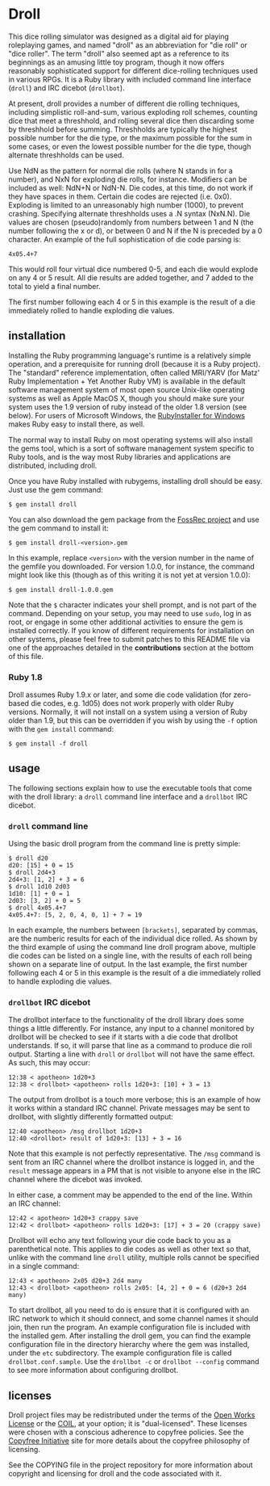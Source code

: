 # Droll

This dice rolling simulator was designed as a digital aid for playing
roleplaying games, and named "droll" as an abbreviation for "die roll" or "dice
roller".  The term "droll" also seemed apt as a reference to its beginnings as
an amusing little toy program, though it now offers reasonably sophisticated
support for different dice-rolling techniques used in various RPGs.  It is a
Ruby library with included command line interface (`droll`) and IRC dicebot
(`drollbot`).

At present, droll provides a number of different die rolling techniques,
including simplistic roll-and-sum, various exploding roll schemes, counting
dice that meet a threshhold, and rolling several dice then discarding some by
threshhold before summing.  Threshholds are typically the highest possible
number for the die type, or the maximum possible for the sum in some cases, or
even the lowest possible number for the die type, though alternate threshholds
can be used.

Use NdN as the pattern for normal die rolls (where N stands in for a number),
and NxN for exploding die rolls, for instance.  Modifiers can be included as
well: NdN+N or NdN-N.  Die codes, at this time, do not work if they have spaces
in them.  Certain die codes are rejected (i.e.  0x0).  Exploding is limited to
an unreasonably high number (1000), to prevent crashing.  Specifying alternate
threshholds uses a .N syntax (NxN.N).  Die values are chosen (pseudo)randomly
from numbers between 1 and N (the number following the x or d), or between 0
and N if the N is preceded by a 0 character.  An example of the full
sophistication of die code parsing is:

    4x05.4+7

This would roll four virtual dice numbered 0-5, and each die would explode on
any 4 or 5 result.  All die results are added together, and 7 added to the
total to yield a final number.

The first number following each 4 or 5 in this example is the result of a die
immediately rolled to handle exploding die values.


## installation

Installing the Ruby programming language's runtime is a relatively simple
operation, and a prerequisite for running droll (because it is a Ruby project).
The "standard" reference implementation, often called MRI/YARV (for Matz' Ruby
Implementation + Yet Another Ruby VM) is available in the default software
management system of most open source Unix-like operating systems as well as
Apple MacOS X, though you should make sure your system uses the 1.9 version of
ruby instead of the older 1.8 version (see below).  For users of Microsoft
Windows, the [RubyInstaller for Windows](http://rubyinstaller.org/) makes Ruby
easy to install there, as well.

The normal way to install Ruby on most operating systems will also install the
gems tool, which is a sort of software management system specific to Ruby
tools, and is the way most Ruby libraries and applications are distributed,
including droll.

Once you have Ruby installed with rubygems, installing droll should be easy.
Just use the gem command:

    $ gem install droll

You can also download the gem package from the [FossRec project][fossrec] and
use the gem command to install it:

    $ gem install droll-<version>.gem

In this example, replace `<version>` with the version number in the name of the
gemfile you downloaded.  For version 1.0.0, for instance, the command might
look like this (though as of this writing it is not yet at version 1.0.0):

    $ gem install droll-1.0.0.gem

Note that the `$` character indicates your shell prompt, and is not part of the
command.  Depending on your setup, you may need to use `sudo`, log in as root,
or engage in some other additional activities to ensure the gem is installed
correctly.  If you know of different requirements for installation on other
systems, please feel free to submit patches to this README file via one of the
approaches detailed in the **contributions** section at the bottom of this
file.

### Ruby 1.8

Droll assumes Ruby 1.9.x or later, and some die code validation (for zero-based
die codes, e.g. 1d05) does not work properly with older Ruby versions.
Normally, it will not install on a system using a version of Ruby older than
1.9, but this can be overridden if you wish by using the `-f` option with the
`gem install` command:

    $ gem install -f droll

## usage

The following sections explain how to use the executable tools that come with
the droll library: a `droll` command line interface and a `drollbot` IRC
dicebot.


### `droll` command line

Using the basic droll program from the command line is pretty simple:

    $ droll d20
    d20: [15] + 0 = 15
    $ droll 2d4+3
    2d4+3: [1, 2] + 3 = 6
    $ droll 1d10 2d03
    1d10: [1] + 0 = 1
    2d03: [3, 2] + 0 = 5
    $ droll 4x05.4+7
    4x05.4+7: [5, 2, 0, 4, 0, 1] + 7 = 19

In each example, the numbers between `[brackets]`, separated by commas, are the
numberic results for each of the individual dice rolled.  As shown by the third
example of using the command line droll program above, multiple die codes can
be listed on a single line, with the results of each roll being shown on a
separate line of output.  In the last example, the first number following each
4 or 5 in this example is the result of a die immediately rolled to handle
exploding die values.


### `drollbot` IRC dicebot

The drollbot interface to the functionality of the droll library does some
things a little differently.  For instance, any input to a channel monitored by
drollbot will be checked to see if it starts with a die code that drollbot
understands.  If so, it will parse that line as a command to produce die roll
output.  Starting a line with `droll` or `drollbot` will not have the same
effect.  As such, this may occur:

    12:38 < apotheon> 1d20+3
    12:38 < drollbot> <apotheon> rolls 1d20+3: [10] + 3 = 13

The output from drollbot is a touch more verbose; this is an example of how it
works within a standard IRC channel.  Private messages may be sent to drollbot,
with slightly differently formatted output:

    12:40 <apotheon> /msg drollbot 1d20+3
    12:40 <drollbot> result of 1d20+3: [13] + 3 = 16

Note that this example is not perfectly representative.  The `/msg` command is
sent from an IRC channel where the drollbot instance is logged in, and the
`result` message appears in a PM that is not visible to anyone else in the IRC
channel where the dicebot was invoked.

In either case, a comment may be appended to the end of the line.  Within an
IRC channel:

    12:42 < apotheon> 1d20+3 crappy save
    12:42 < drollbot> <apotheon> rolls 1d20+3: [17] + 3 = 20 (crappy save)

Drollbot will echo any text following your die code back to you as a
parenthetical note.  This applies to die codes as well as other text so that,
unlike with the command line `droll` utility, multiple rolls cannot be
specified in a single command:

    12:43 < apotheon> 2x05 d20+3 2d4 many
    12:43 < drollbot> <apotheon> rolls 2x05: [4, 2] + 0 = 6 (d20+3 2d4 many)

To start drollbot, all you need to do is ensure that it is configured with an
IRC network to which it should connect, and some channel names it should join,
then run the program.  An example configuration file is included with the
installed gem.  After installing the droll gem, you can find the example
configuration file in the directory hierarchy where the gem was installed,
under the `etc` subdirectory.  The example configuration file is called
`drollbot.conf.sample`.  Use the `drollbot -c` or `drollbot --config` command
to see more information about configuring drollbot.


## licenses

Droll project files may be redistributed under the terms of the [Open Works
License][owl] or the [COIL][coil], at your option; it is "dual-licensed".
These licenses were chosen with a conscious adherence to copyfree policies.
See the [Copyfree Initiative][copyfree] site for more details about the
copyfree philosophy of licensing.

See the COPYING file in the project repository for more information about
copyright and licensing for droll and the code associated with it.

[owl]: http://owl.apotheon.org
[coil]: http://coil.apotheon.org
[copyfree]: http://copyfree.org
[fossrec]: http://droll.fossrec.com
